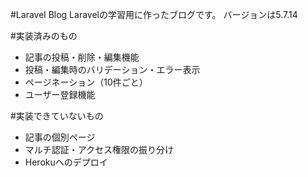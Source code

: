 #Laravel Blog
Laravelの学習用に作ったブログです。
バージョンは5.7.14

#実装済みのもの
- 記事の投稿・削除・編集機能
- 投稿・編集時のバリデーション・エラー表示
- ページネーション（10件ごと）
- ユーザー登録機能

#実装できていないもの
- 記事の個別ページ
- マルチ認証・アクセス権限の振り分け
- Herokuへのデプロイ